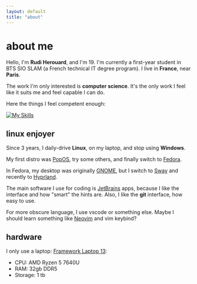 ```yaml
---
layout: default
title: "about"
---
```


# about me

Hello, I'm **Rudi Herouard**, and I'm 19. I'm currently a first-year student in BTS SIO SLAM (a French technical IT degree program). I live in **France**, near **Paris**.

The work I'm only interested is **computer science**. It's the only work I feel like it suits me and feel capable I can do.

Here the things I feel competent enough:

[![My Skills](https://skillicons.dev/icons?i=cs,py,php,github,git,linux,html,css&theme=dark)](https://skillicons.dev)

## linux enjoyer
Since 3 years, I daily-drive **Linux**, on my laptop, and stop using **Windows**.

My first distro was [PopOS](https://system76.com/pop/), try some others, and finally switch to [Fedora](https://fedoraproject.org/).

In Fedora, my desktop was originally [GNOME](https://www.gnome.org/), but I switch to [Sway](https://swaywm.org/) and recently to [Hyprland](https://hypr.land/).

The main software I use for coding is [JetBrains](https://www.jetbrains.com/) apps, because I like the interface and how "smart" the hints are. Also, I like the **git** interface, how easy to use.

For more obscure language, I use vscode or something else. Maybe I should learn something like [Neovim](https://neovim.io/) and vim keybind?

## hardware
I only use a laptop:
[Framework Laptop 13](https://frame.work/laptop13):
- CPU: AMD Ryzen 5 7640U
- RAM: 32gb DDR5
- Storage: 1 tb